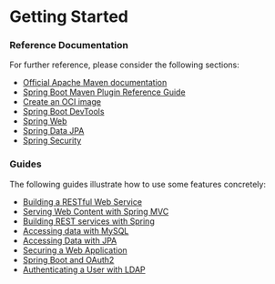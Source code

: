 # Getting Started

### Reference Documentation

For further reference, please consider the following sections:

-   [Official Apache Maven documentation](https://maven.apache.org/guides/index.html)
-   [Spring Boot Maven Plugin Reference Guide](https://docs.spring.io/spring-boot/docs/3.2.0/maven-plugin/reference/html/)
-   [Create an OCI image](https://docs.spring.io/spring-boot/docs/3.2.0/maven-plugin/reference/html/#build-image)
-   [Spring Boot DevTools](https://docs.spring.io/spring-boot/docs/3.2.0/reference/htmlsingle/index.html#using.devtools)
-   [Spring Web](https://docs.spring.io/spring-boot/docs/3.2.0/reference/htmlsingle/index.html#web)
-   [Spring Data JPA](https://docs.spring.io/spring-boot/docs/3.2.0/reference/htmlsingle/index.html#data.sql.jpa-and-spring-data)
-   [Spring Security](https://docs.spring.io/spring-boot/docs/3.2.0/reference/htmlsingle/index.html#web.security)

### Guides

The following guides illustrate how to use some features concretely:

-   [Building a RESTful Web Service](https://spring.io/guides/gs/rest-service/)
-   [Serving Web Content with Spring MVC](https://spring.io/guides/gs/serving-web-content/)
-   [Building REST services with Spring](https://spring.io/guides/tutorials/rest/)
-   [Accessing data with MySQL](https://spring.io/guides/gs/accessing-data-mysql/)
-   [Accessing Data with JPA](https://spring.io/guides/gs/accessing-data-jpa/)
-   [Securing a Web Application](https://spring.io/guides/gs/securing-web/)
-   [Spring Boot and OAuth2](https://spring.io/guides/tutorials/spring-boot-oauth2/)
-   [Authenticating a User with LDAP](https://spring.io/guides/gs/authenticating-ldap/)

